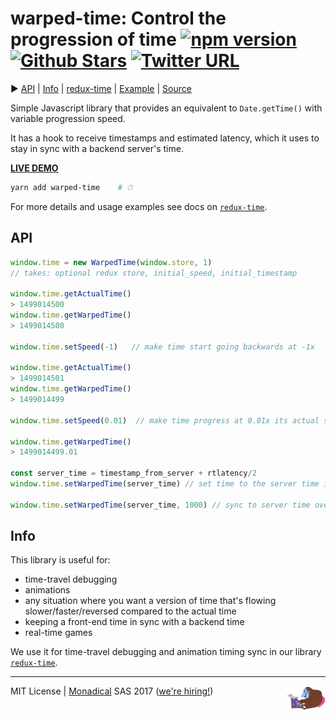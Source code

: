 # warped-time: Control the progression of time [![npm version](https://badge.fury.io/js/warped-time.svg)](https://badge.fury.io/js/warped-time)  [![Github Stars](https://img.shields.io/github/stars/Monadical-SAS/warped-time.svg)](https://github.com/Monadical-SAS/warped-time) [![Twitter URL](https://img.shields.io/twitter/url/http/shields.io.svg?style=social)](https://twitter.com/thesquashSH)

▶️ [API](#api) | [Info](#info) | [redux-time](https://github.com/Monadical-SAS/redux-time) | [Example](https://monadical-sas.github.io/warped-time/examples/demo.html) | [Source](https://github.com/Monadical-SaS/warped-time/)

Simple Javascript library that provides an equivalent to `Date.getTime()` with variable progression speed.

It has a hook to receive timestamps and estimated latency, which it uses to stay in sync with a backend server's time.

**[LIVE DEMO](https://monadical-sas.github.io/warped-time/examples/demo.html)**

```bash
yarn add warped-time    # ⏱
```

For more details and usage examples see docs on [`redux-time`](https://monadical-sas.github.io/redux-time/).

## API

```javascript
window.time = new WarpedTime(window.store, 1)
// takes: optional redux store, initial_speed, initial_timestamp

window.time.getActualTime()
> 1499014500
window.time.getWarpedTime()
> 1499014500

window.time.setSpeed(-1)   // make time start going backwards at -1x

window.time.getActualTime()
> 1499014501
window.time.getWarpedTime()
> 1499014499

window.time.setSpeed(0.01)  // make time progress at 0.01x its actual speed

window.time.getWarpedTime()
> 1499014499.01

const server_time = timestamp_from_server + rtlatency/2
window.time.setWarpedTime(server_time) // set time to the server time instantly

window.time.setWarpedTime(server_time, 1000) // sync to server time over 1000ms
```

## Info

This library is useful for:

- time-travel debugging
- animations
- any situation where you want a version of time that's flowing slower/faster/reversed compared to the actual time
- keeping a front-end time in sync with a backend time
- real-time games

We use it for time-travel debugging and animation timing sync in our library [`redux-time`](https://monadical-sas.github.io/redux-time/).

---
<img src="examples/static/jeremy.jpg" height="40px" style="float:right"/>

MIT License | [Monadical](https://monadical.com) SAS 2017 ([we're hiring!](https://monadical.com/apply))

